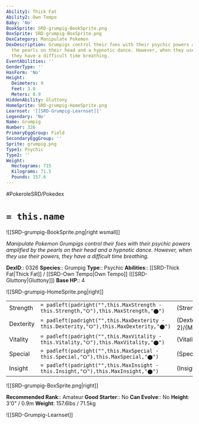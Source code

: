 ```yaml
---
Ability1: Thick Fat
Ability2: Own Tempo
Baby: 'No'
BookSprite: SRD-grumpig-BookSprite.png
BoxSprite: SRD-grumpig-BoxSprite.png
DexCategory: Manipulate Pokemon
DexDescription: Grumpigs control their foes with their psychic powers amplified by
  the pearls on their head and a hypnotic dance. However, when they use their powers,
  they have a difficult time breathing.
EventAbilities: ''
GenderType: ''
HasForm: 'No'
Height:
  Deimeters: 9
  Feet: 3.0
  Meters: 0.9
HiddenAbility: Gluttony
HomeSprite: SRD-grumpig-HomeSprite.png
Learnset: '[[SRD-Grumpig-Learnset]]'
Legendary: 'No'
Name: Grumpig
Number: 326
PrimaryEggGroup: Field
SecondaryEggGroup: ''
Sprite: grumpig.png
Type1: Psychic
Type2: ''
Weight:
  Hectograms: 715
  Kilograms: 71.5
  Pounds: 157.6
---
```


#PokeroleSRD/Pokedex

# `= this.name`

![[SRD-grumpig-BookSprite.png|right wsmall]]

*Manipulate Pokemon*
*Grumpigs control their foes with their psychic powers amplified by the pearls on their head and a hypnotic dance. However, when they use their powers, they have a difficult time breathing.*

**DexID**:: 0326
**Species**:: Grumpig
**Type**:: Psychic
**Abilities**:: [[SRD-Thick Fat|Thick Fat]] / [[SRD-Own Tempo|Own Tempo]] ([[SRD-Gluttony|Gluttony]])
**Base HP**:: 4

![[SRD-grumpig-HomeSprite.png|right]]

|           |                                                                                        |                                          |
| --------- | -------------------------------------------------------------------------------------- | ---------------------------------------- |
| Strength  | `= padleft(padright("",this.MaxStrength - this.Strength,"⭘"),this.MaxStrength,"⬤")`    | (Strength::2)/(MaxStrength::4)   |
| Dexterity | `= padleft(padright("",this.MaxDexterity - this.Dexterity,"⭘"),this.MaxDexterity,"⬤")` | (Dexterity:: 2)/(MaxDexterity::5) |
| Vitality  | `= padleft(padright("",this.MaxVitality - this.Vitality,"⭘"),this.MaxVitality,"⬤")`    | (Vitality::2)/(MaxVitality::4)   |
| Special   | `= padleft(padright("",this.MaxSpecial - this.Special,"⭘"),this.MaxSpecial,"⬤")`       | (Special::2)/(MaxSpecial::5)     |
| Insight   | `= padleft(padright("",this.MaxInsight - this.Insight,"⭘"),this.MaxInsight,"⬤")`       | (Insight::3)/(MaxInsight::6)     |

![[SRD-grumpig-BoxSprite.png|right]]

**Recommended Rank**:: Amateur
**Good Starter**:: No
**Can Evolve**:: No
**Height**: 3'0" / 0.9m
**Weight**: 157.6lbs / 71.5kg

![[SRD-Grumpig-Learnset]]